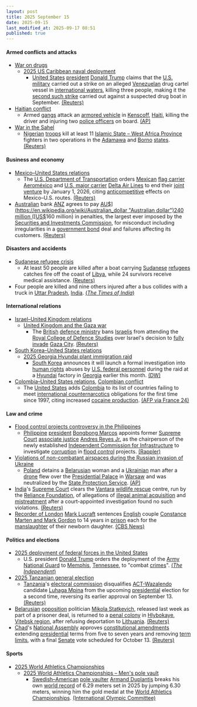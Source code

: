```yaml
---
layout: post
title: 2025 September 15
date: 2025-09-15
last_modified_at: 2025-09-17 08:51
published: true
---
```



#### Armed conflicts and attacks

* [War on drugs](https://en.wikipedia.org/wiki/War_on_drugs "War on drugs")
  * [2025 US Caribbean naval deployment](https://en.wikipedia.org/wiki/2025_US_Caribbean_naval_deployment "2025 US Caribbean naval deployment")
    * [United States](https://en.wikipedia.org/wiki/United_States "United States") [president](https://en.wikipedia.org/wiki/U.S._president "U.S. president") [Donald Trump](https://en.wikipedia.org/wiki/Donald_Trump "Donald Trump") claims that the [U.S. military](https://en.wikipedia.org/wiki/U.S._military "U.S. military") carried out a strike on an alleged [Venezuelan](https://en.wikipedia.org/wiki/Venezuela "Venezuela") drug cartel vessel in [international waters](https://en.wikipedia.org/wiki/International_waters "International waters"), killing three people, making it the [second such strike](https://en.wikipedia.org/wiki/2025_United_States_strike_on_Venezuelan_boat "2025 United States strike on Venezuelan boat") carried out against a suspected drug boat in September. [(Reuters)](https://www.reuters.com/world/americas/trump-says-us-struck-another-alleged-venezuelan-drug-vessel-killing-three-2025-09-15/)
* [Haitian conflict](https://en.wikipedia.org/wiki/Haitian_conflict_%282020%E2%80%93present%29 "Haitian conflict (2020–present)")
  * Armed [gangs](https://en.wikipedia.org/wiki/Haitian_conflict_%282020%E2%80%93present%29#Known_gangs_and_groups "Haitian conflict (2020–present)") attack an [armored vehicle](https://en.wikipedia.org/wiki/Armored_vehicle "Armored vehicle") in [Kenscoff](https://en.wikipedia.org/wiki/Kenscoff "Kenscoff"), [Haiti](https://en.wikipedia.org/wiki/Haiti "Haiti"), killing the driver and injuring two [police officers](https://en.wikipedia.org/wiki/Haitian_National_Police "Haitian National Police") on board. [(AP)](https://apnews.com/article/haiti-gangs-armored-vehicle-kenscoff-labodri-cda2b7718453d9d0ec05e7a4de4cff2a)
* [War in the Sahel](https://en.wikipedia.org/wiki/War_in_the_Sahel "War in the Sahel")
  * [Nigerian](https://en.wikipedia.org/wiki/Nigeria "Nigeria") [troops](https://en.wikipedia.org/wiki/Nigerian_Armed_Forces "Nigerian Armed Forces") kill at least 11 [Islamic State – West Africa Province](https://en.wikipedia.org/wiki/Islamic_State_%E2%80%93_West_Africa_Province "Islamic State – West Africa Province") fighters in two operations in the [Adamawa](https://en.wikipedia.org/wiki/Adamawa_State "Adamawa State") and [Borno](https://en.wikipedia.org/wiki/Borno_State "Borno State") [states](https://en.wikipedia.org/wiki/States_of_Nigeria "States of Nigeria"). [(Reuters)](https://www.reuters.com/world/africa/nigerian-military-kills-11-iswap-militants-borno-adamawa-2025-09-16/)

#### Business and economy

* [Mexico–United States relations](https://en.wikipedia.org/wiki/Mexico%E2%80%93United_States_relations "Mexico–United States relations")
  * The [U.S. Department of Transportation](https://en.wikipedia.org/wiki/U.S._Department_of_Transportation "U.S. Department of Transportation") orders [Mexican](https://en.wikipedia.org/wiki/Mexico "Mexico") [flag carrier](https://en.wikipedia.org/wiki/Flag_carrier "Flag carrier") [Aeroméxico](https://en.wikipedia.org/wiki/Aerom%C3%A9xico "Aeroméxico") and [U.S. major carrier](https://en.wikipedia.org/wiki/Major_airlines_of_the_United_States "Major airlines of the United States") [Delta Air Lines](https://en.wikipedia.org/wiki/Delta_Air_Lines "Delta Air Lines") to end their [joint venture](https://en.wikipedia.org/wiki/Joint_venture "Joint venture") by January 1, 2026, citing [anticompetitive](https://en.wikipedia.org/wiki/Anti-competitive_practices "Anti-competitive practices") effects on Mexico–U.S. routes. [(Reuters)](https://www.reuters.com/sustainability/boards-policy-regulation/trump-administration-orders-delta-aeromexico-end-joint-venture-by-january-1-2025-09-16/)
* [Australian](https://en.wikipedia.org/wiki/Australia "Australia") bank [ANZ](https://en.wikipedia.org/wiki/ANZ_%28bank%29 "ANZ (bank)") agrees to pay [AU$](https://en.wikipedia.org/wiki/Australian_dollar "Australian dollar")240 million ([US$](https://en.wikipedia.org/wiki/United_States_dollar "United States dollar")160 million) in penalties, the largest ever imposed by the [Securities and Investments Commission](https://en.wikipedia.org/wiki/Australian_Securities_and_Investments_Commission "Australian Securities and Investments Commission"), for misconduct including irregularities in a [government bond](https://en.wikipedia.org/wiki/Government_bond "Government bond") deal and failures affecting its customers. [(Reuters)](https://www.reuters.com/business/finance/australias-anz-pay-160-million-over-bond-deal-customer-violations-2025-09-14/)

#### Disasters and accidents

* [Sudanese refugee crisis](https://en.wikipedia.org/wiki/Sudanese_refugee_crisis_%282023%E2%80%93present%29 "Sudanese refugee crisis (2023–present)")
  * At least 50 people are killed after a boat carrying [Sudanese](https://en.wikipedia.org/wiki/Sudan "Sudan") [refugees](https://en.wikipedia.org/wiki/Refugees_of_Sudan "Refugees of Sudan") catches fire off the coast of [Libya](https://en.wikipedia.org/wiki/Libya "Libya"), while 24 survivors receive medical assistance. [(Reuters)](https://www.reuters.com/world/africa/iom-says-least-50-dead-after-vessel-carrying-sudanese-refugees-caught-fire-off-2025-09-16/)
* Four people are killed and nine others injured after a bus collides with a truck in [Uttar Pradesh](https://en.wikipedia.org/wiki/Uttar_Pradesh "Uttar Pradesh"), [India](https://en.wikipedia.org/wiki/India "India"). [(*The Times of India*)](https://timesofindia.indiatimes.com/city/lucknow/uttar-pradesh-crash-4-dead-several-injured-as-tourist-bus-collides-with-truck-in-jaunpur/articleshow/123892651.cms)

#### International relations

* [Israel–United Kingdom relations](https://en.wikipedia.org/wiki/Israel%E2%80%93United_Kingdom_relations "Israel–United Kingdom relations")
  * [United Kingdom and the Gaza war](https://en.wikipedia.org/wiki/United_Kingdom_and_the_Gaza_war "United Kingdom and the Gaza war")
    * The [British](https://en.wikipedia.org/wiki/United_Kingdom "United Kingdom") [defence ministry](https://en.wikipedia.org/wiki/Ministry_of_Defence_%28United_Kingdom%29 "Ministry of Defence (United Kingdom)") bans [Israelis](https://en.wikipedia.org/wiki/Israelis "Israelis") from attending the [Royal College of Defence Studies](https://en.wikipedia.org/wiki/Royal_College_of_Defence_Studies "Royal College of Defence Studies") over Israel's decision to [fully invade](https://en.wikipedia.org/wiki/2025_Gaza_City_offensive "2025 Gaza City offensive") [Gaza City](https://en.wikipedia.org/wiki/Gaza_City "Gaza City"). [(Reuters)](https://www.reuters.com/world/uk/britain-bans-israelis-london-defence-college-over-gaza-escalation-2025-09-15/)
* [South Korea–United States relations](https://en.wikipedia.org/wiki/South_Korea%E2%80%93United_States_relations "South Korea–United States relations")
  * [2025 Georgia Hyundai plant immigration raid](https://en.wikipedia.org/wiki/2025_Georgia_Hyundai_plant_immigration_raid "2025 Georgia Hyundai plant immigration raid")
    * [South Korea](https://en.wikipedia.org/wiki/South_Korea "South Korea") announces it will launch a formal investigation into [human rights](https://en.wikipedia.org/wiki/Human_rights_in_the_United_States "Human rights in the United States") abuses by [U.S. federal personnel](https://en.wikipedia.org/wiki/Immigrations_and_Customs_Enforcement "Immigrations and Customs Enforcement") during the raid at a [Hyundai](https://en.wikipedia.org/wiki/Hyundai "Hyundai") factory in [Georgia](https://en.wikipedia.org/wiki/Georgia_%28US_state%29 "Georgia (US state)") earlier this month. [(DW)](https://www.dw.com/en/south-korea-probes-rights-violations-in-us-factory-raid/a-73996953)
* [Colombia–United States relations](https://en.wikipedia.org/wiki/Colombia%E2%80%93United_States_relations "Colombia–United States relations"), [Colombian conflict](https://en.wikipedia.org/wiki/Colombian_conflict "Colombian conflict")
  * The [United States](https://en.wikipedia.org/wiki/United_States "United States") adds [Colombia](https://en.wikipedia.org/wiki/Colombia "Colombia") to its list of countries failing to meet [international counternarcotics](https://en.wikipedia.org/wiki/War_on_drugs "War on drugs") obligations for the first time since 1997, citing increased [cocaine production](https://en.wikipedia.org/wiki/Illegal_drug_trade_in_Colombia "Illegal drug trade in Colombia"). [(AFP via France 24)](https://www.france24.com/en/americas/20250916-us-decertifies-colombia-in-drug-war-for-first-time-in-nearly-30-years)

#### Law and crime

* [Flood control projects controversy in the Philippines](https://en.wikipedia.org/wiki/Flood_control_projects_controversy_in_the_Philippines "Flood control projects controversy in the Philippines")
  * [Philippine](https://en.wikipedia.org/wiki/Philippine "Philippine") [president](https://en.wikipedia.org/wiki/President_of_the_Philippines "President of the Philippines") [Bongbong Marcos](https://en.wikipedia.org/wiki/Bongbong_Marcos "Bongbong Marcos") appoints former [Supreme Court](https://en.wikipedia.org/wiki/Supreme_Court_of_the_Philippines "Supreme Court of the Philippines") [associate justice](https://en.wikipedia.org/wiki/Associate_Justice_of_the_Supreme_Court_of_the_Philippines "Associate Justice of the Supreme Court of the Philippines") [Andres Reyes Jr.](https://en.wikipedia.org/wiki/Andres_Reyes_Jr. "Andres Reyes Jr.") as the chairperson of the newly established [Independent Commission for Infrastructure](https://en.wikipedia.org/wiki/Independent_Commission_for_Infrastructure "Independent Commission for Infrastructure") to investigate [corruption](https://en.wikipedia.org/wiki/Corruption_in_the_Philippines "Corruption in the Philippines") in [flood control](https://en.wikipedia.org/wiki/Flood_control "Flood control") projects. [(Rappler)](https://www.rappler.com/philippines/former-sc-justice-andres-reyes-jr-chair-independent-commission-infrastructure/)
* [Violations of non-combatant airspaces during the Russian invasion of Ukraine](https://en.wikipedia.org/wiki/Violations_of_non-combatant_airspaces_during_the_Russian_invasion_of_Ukraine "Violations of non-combatant airspaces during the Russian invasion of Ukraine")
  * [Poland](https://en.wikipedia.org/wiki/Poland "Poland") detains a [Belarusian](https://en.wikipedia.org/wiki/Belarusians_in_Poland "Belarusians in Poland") woman and a [Ukrainian](https://en.wikipedia.org/wiki/Ukrainians_in_Poland "Ukrainians in Poland") man after a [drone](https://en.wikipedia.org/wiki/Unmanned_aerial_vehicle "Unmanned aerial vehicle") flew over the [Presidential Palace](https://en.wikipedia.org/wiki/Presidential_Palace%2C_Warsaw "Presidential Palace, Warsaw") in [Warsaw](https://en.wikipedia.org/wiki/Warsaw "Warsaw") and was neutralized by the [State Protection Service](https://en.wikipedia.org/wiki/State_Protection_Service "State Protection Service"). [(AP)](https://apnews.com/article/poland-drone-president-warsaw-ukrainian-belarusian-operators-463525feb87b5bb1e6123d9ed434a5ac)
* [India](https://en.wikipedia.org/wiki/India "India")'s [Supreme Court](https://en.wikipedia.org/wiki/Supreme_Court_of_India "Supreme Court of India") clears the [Vantara](https://en.wikipedia.org/wiki/Vantara "Vantara") [wildlife rescue](https://en.wikipedia.org/wiki/Wildlife_rescue "Wildlife rescue") centre, run by the [Reliance Foundation](https://en.wikipedia.org/wiki/Reliance_Foundation "Reliance Foundation"), of allegations of [illegal animal acquisition](https://en.wikipedia.org/wiki/Wildlife_smuggling "Wildlife smuggling") and [mistreatment](https://en.wikipedia.org/wiki/Cruelty_to_animals "Cruelty to animals") after a court-appointed investigation found no such violations. [(Reuters)](https://www.reuters.com/business/environment/indias-top-court-appointed-committee-clears-ambani-sons-wildlife-centre-2025-09-15/)
* [Recorder of London](https://en.wikipedia.org/wiki/Recorder_of_London "Recorder of London") [Mark Lucraft](https://en.wikipedia.org/wiki/Mark_Lucraft "Mark Lucraft") sentences [English](https://en.wikipedia.org/wiki/English_people "English people") couple [Constance Marten and Mark Gordon](https://en.wikipedia.org/wiki/Constance_Marten_and_Mark_Gordon "Constance Marten and Mark Gordon") to 14 years in [prison](https://en.wikipedia.org/wiki/HM_Prison_Service "HM Prison Service") each for the [manslaughter](https://en.wikipedia.org/wiki/Manslaughter_in_English_law#Manslaughter_by_gross_negligence "Manslaughter in English law") of their newborn daughter. [(CBS News)](https://www.cbsnews.com/news/constance-marten-mark-gordon-sentence-baby-daughter-death/)

#### Politics and elections

* [2025 deployment of federal forces in the United States](https://en.wikipedia.org/wiki/2025_deployment_of_federal_forces_in_the_United_States "2025 deployment of federal forces in the United States")
  * U.S. president [Donald Trump](https://en.wikipedia.org/wiki/Donald_Trump "Donald Trump") orders the deployment of the [Army National Guard](https://en.wikipedia.org/wiki/Army_National_Guard "Army National Guard") to [Memphis](https://en.wikipedia.org/wiki/Memphis%2C_Tennessee "Memphis, Tennessee"), [Tennessee](https://en.wikipedia.org/wiki/Tennessee "Tennessee"), to "combat [crimes](https://en.wikipedia.org/wiki/Crime_in_Tennessee "Crime in Tennessee")". [(*The Independent*)](https://www.the-independent.com/news/world/americas/us-politics/trump-memphis-national-guard-crime-b2827096.html)
* [2025 Tanzanian general election](https://en.wikipedia.org/wiki/2025_Tanzanian_general_election "2025 Tanzanian general election")
  * [Tanzania](https://en.wikipedia.org/wiki/Tanzania "Tanzania")'s [electoral commission](https://en.wikipedia.org/wiki/National_Electoral_Commission_%28Tanzania%29 "National Electoral Commission (Tanzania)") disqualifies [ACT-Wazalendo](https://en.wikipedia.org/wiki/ACT-Wazalendo "ACT-Wazalendo") candidate [Luhaga Mpina](https://en.wikipedia.org/wiki/Luhaga_Mpina "Luhaga Mpina") from the upcoming [presidential](https://en.wikipedia.org/wiki/President_of_Tanzania "President of Tanzania") election for a second time, reversing its earlier approval on September 13. [(Reuters)](https://www.reuters.com/world/africa/tanzania-opposition-presidential-candidate-barred-second-time-2025-09-15/)
* [Belarusian](https://en.wikipedia.org/wiki/Belarus "Belarus") [opposition](https://en.wikipedia.org/wiki/Belarusian_opposition "Belarusian opposition") politician [Mikola Statkevich](https://en.wikipedia.org/wiki/Mikola_Statkevich "Mikola Statkevich"), released last week as part of a prisoner deal, is returned to a [penal colony](https://en.wikipedia.org/wiki/Penal_colony "Penal colony") in [Hlybokaye](https://en.wikipedia.org/wiki/Hlybokaye "Hlybokaye"), [Vitebsk region](https://en.wikipedia.org/wiki/Vitebsk_region "Vitebsk region"), after refusing deportation to [Lithuania](https://en.wikipedia.org/wiki/Lithuania "Lithuania"). [(Reuters)](https://www.reuters.com/world/freed-belarusian-opposition-politician-who-refused-deportation-is-back-prison-2025-09-15/)
* [Chad](https://en.wikipedia.org/wiki/Chad "Chad")'s [National Assembly](https://en.wikipedia.org/wiki/National_Assembly_of_Chad "National Assembly of Chad") approves [constitutional amendments](https://en.wikipedia.org/wiki/Chadian_constitution_of_2018 "Chadian constitution of 2018") extending [presidential](https://en.wikipedia.org/wiki/List_of_heads_of_state_of_Chad "List of heads of state of Chad") terms from five to seven years and removing [term limits](https://en.wikipedia.org/wiki/Term_limit "Term limit"), with a final [Senate](https://en.wikipedia.org/wiki/Senate_of_Chad "Senate of Chad") vote scheduled for October 13. [(Reuters)](https://www.reuters.com/world/africa/chad-votes-allow-president-run-unlimited-times-2025-09-16/)

#### Sports

* [2025 World Athletics Championships](https://en.wikipedia.org/wiki/2025_World_Athletics_Championships "2025 World Athletics Championships")
  * [2025 World Athletics Championships – Men's pole vault](https://en.wikipedia.org/wiki/2025_World_Athletics_Championships_%E2%80%93_Men%27s_pole_vault "2025 World Athletics Championships – Men's pole vault")
    * [Swedish–American](https://en.wikipedia.org/wiki/Swedish_Americans "Swedish Americans") [pole vaulter](https://en.wikipedia.org/wiki/Pole_vault "Pole vault") [Armand Duplantis](https://en.wikipedia.org/wiki/Armand_Duplantis "Armand Duplantis") breaks his own [world record](https://en.wikipedia.org/wiki/Men%27s_pole_vault_world_record_progression "Men's pole vault world record progression") of 6.29 meters set in 2025 by jumping 6.30 meters, winning him the gold medal at the [World Athletics Championships](https://en.wikipedia.org/wiki/World_Athletics_Championships "World Athletics Championships"). [(International Olympic Committee)](https://www.olympics.com/en/news/mondo-duplantis-world-record-gold-world-athletics-championships-2025-pole-vault)
